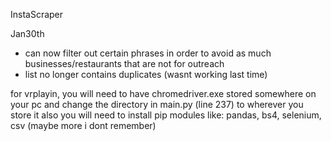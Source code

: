 InstaScraper


Jan30th 
- can now filter out certain phrases in order to avoid as much businesses/restaurants that are not for outreach
- list no longer contains duplicates (wasnt working last time)




for vrplayin, you will need to have chromedriver.exe stored somewhere on your pc and change the directory in main.py (line 237) to wherever you store it
also you will need to install pip modules like: pandas, bs4, selenium, csv (maybe more i dont remember)
